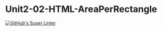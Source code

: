 # Unit2-02-HTML-AreaPerRectangle
[![GitHub's Super Linter](https://github.com/ICS2O-Programming-BraydenM/Unit2-02-HTML-AreaPerRectangle/workflows/GitHub's%20Super%20Linter/badge.svg)](https://github.com/ICS2O-Programming-BraydenM/Unit2-02-HTML-AreaPerRectangle/actions)